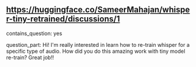 ## https://huggingface.co/SameerMahajan/whisper-tiny-retrained/discussions/1

contains_question: yes

question_part: Hi! I'm really interested in learn how to re-train whisper for a specific type of audio. How did you do this amazing work with tiny model re-train?
Great job!!